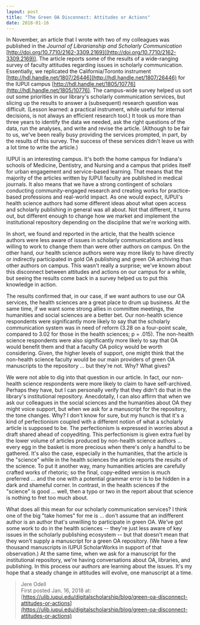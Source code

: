 ```yaml
---
layout: post
title: "The Green OA Disconnect: Attitudes or Actions"
date: 2018-01-16
---
```

In November, an article that I wrote with two of my colleagues was published in the *Journal of Librarianship and Scholarly Communication* [http://doi.org/10.7710/2162-3309.2169]((http://doi.org/10.7710/2162-3309.2169)). The article reports some of the results of a wide-ranging survey of faculty attitudes regarding issues in scholarly communication. Essentially, we replicated the California/Toronto instrument [http://hdl.handle.net/1807/26446](http://hdl.handle.net/1807/26446) for the IUPUI campus [http://hdl.handle.net/1805/10776](http://hdl.handle.net/1805/10776). The campus-wide survey helped us sort out some priorities in our library's scholarly communication services, but slicing up the results to answer a (subsequent) research question was difficult. (Lesson learned: a practical instrument, while useful for internal decisions, is not always an efficient research tool.) It took us more than three years to identify the data we needed, ask the right questions of the data, run the analyses, and write and revise the article. (Although to be fair to us, we've been really busy providing the services prompted, in part, by the results of this survey. The success of these services didn't leave us with a lot time to write the article.)

IUPUI is an interesting campus. It's both the home campus for Indiana's schools of Medicine, Dentistry, and Nursing and a campus that prides itself for urban engagement and service-based learning. That means that the majority of the articles written by IUPUI faculty are published in medical journals. It also means that we have a strong contingent of scholars conducting community-engaged research and creating works for practice-based professions and real-world impact. As one would expect, IUPUI's health science authors had some different ideas about what open access and scholarly publishing in general was all about. Not that different, it turns out, but different enough to change how we market and implement the institutional repository depending on the discipline that we're working with.

In short, we found and reported in the article, that the health science authors were less aware of issues in scholarly communications and less willing to work to change them than were other authors on campus. On the other hand, our health science authors were way more likely to have directly or indirectly participated in gold OA publishing and green OA archiving than other authors on campus. This wasn't really a surprise; we've known about this disconnect between attitudes and actions on our campus for a while, but seeing the results come back in a survey helped us to put this knowledge in action.

The results confirmed that, in our case, if we want authors to use our OA services, the health sciences are a great place to drum up business. At the same time, if we want some strong allies in committee meetings, the humanities and social sciences are a better bet. Our non-health science respondents were significantly more likely to say that the scholarly communication system was in need of reform (3.28 on a four-point scale, compared to 3.02 for those in the health sciences; p = .015). The non-health science respondents were also significantly more likely to say that OA would benefit them and that a faculty OA policy would be worth considering. Given, the higher levels of support, one might think that the non-health science faculty would be our main providers of green OA manuscripts to the repository ... but they're not. Why? What gives?

We were not able to dig into that question in our article. In fact, our non-health science respondents were more likely to claim to have self-archived. Perhaps they have, but I can personally verify that they didn't do that in the library's institutional repository. Anecdotally, I can also affirm that when we ask our colleagues in the social sciences and the humanities about OA they might voice support, but when we ask for a manuscript for the repository, the tone changes. Why? I don't know for sure, but my hunch is that it's a kind of perfectionism coupled with a different notion of what a scholarly article is supposed to be. The perfectionism is expressed in worries about a draft shared ahead of copyediting. This perfectionism is given extra fuel by the lower volume of articles produced by non-health science authors ... every egg in the basket is more precious when there's only a handful to be gathered. It's also the case, especially in the humanities, that the article is the "science" while in the health sciences the article reports the results of the science. To put it another way, many humanities articles are carefully crafted works of rhetoric; so the final, copy-edited version is much preferred ... and the one with a potential grammar error is to be hidden in a dark and shameful corner. In contrast, in the health sciences if the "science" is good ... well, then a typo or two in the report about that science is nothing to fret too much about.

What does all this mean for our scholarly communication services? I think one of the big "take homes" for me is ... don't assume that an indifferent author is an author that's unwilling to participate in green OA. We've got some work to do in the health sciences -- they're just less aware of key issues in the scholarly publishing ecosystem -- but that doesn't mean that they won't supply a manuscript for a green OA repository. (We have a few thousand manuscripts in IUPUI ScholarWorks in support of that observation.) At the same time, when we ask for a manuscript for the institutional repository, we're having conversations about OA, libraries, and publishing. In this process our authors are learning about the issues. It's my hope that a steady change in attitudes will evolve, one manuscript at a time.

> Jere Odell  
First posted Jan. 16, 2018 at: [https://ulib.iupui.edu/digitalscholarship/blog/green-oa-disconnect-attitudes-or-actions](https://ulib.iupui.edu/digitalscholarship/blog/green-oa-disconnect-attitudes-or-actions)